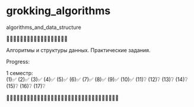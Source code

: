 # grokking_algorithms
algorithms_and_data_structure

🍒🍒🍒🍒🍒🍒🍒🍒🍒🍒🍒🍒🍒🍒🍒🍒🍒🍒

Алгоритмы и структуры данных. Практические задания.

Progress:

1 семестр:  
(1)✅ (2)✅ (3)✅ (4)✅ (5)✅ (6)✅ (7)✅ (8)✅ (9)✅ (10)✅ (11)❔ (12)❔ (13)❔ (14)❔ (15)❔ (16)❔ (17)❔   

🍒🍒🍒🍒🍒🍒🍒🍒🍒🍒🍒🍒🍒🍒🍒🍒🍒🍒🍒🍒🍒🍒🍒🍒🍒🍒🍒🍒🍒🍒🍒🍒🍒
